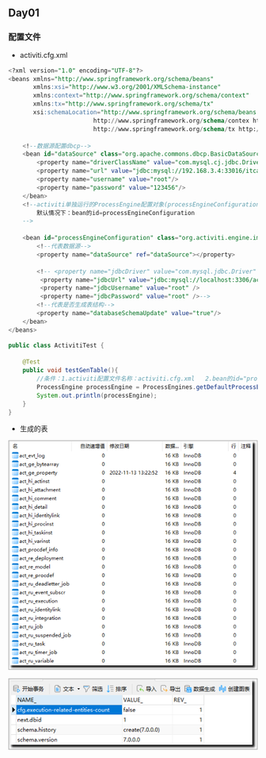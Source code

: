 ## Day01





### 配置文件

* activiti.cfg.xml

```sql
<?xml version="1.0" encoding="UTF-8"?>
<beans xmlns="http://www.springframework.org/schema/beans"
       xmlns:xsi="http://www.w3.org/2001/XMLSchema-instance"
       xmlns:context="http://www.springframework.org/schema/context"
       xmlns:tx="http://www.springframework.org/schema/tx"
       xsi:schemaLocation="http://www.springframework.org/schema/beans http://www.springframework.org/schema/beans/spring-beans.xsd
						http://www.springframework.org/schema/contex http://www.springframework.org/schema/context/spring-context.xsd
						http://www.springframework.org/schema/tx http://www.springframework.org/schema/tx/spring-tx.xsd">

    <!--数据源配置dbcp-->
    <bean id="dataSource" class="org.apache.commons.dbcp.BasicDataSource">
        <property name="driverClassName" value="com.mysql.cj.jdbc.Driver"/>
        <property name="url" value="jdbc:mysql://192.168.3.4:33016/itcast0711activiti"/>
        <property name="username" value="root"/>
        <property name="password" value="123456"/>
    </bean>
    <!--activiti单独运行的ProcessEngine配置对象(processEngineConfiguration),使用单独启动方式
        默认情况下：bean的id=processEngineConfiguration
    -->

    <bean id="processEngineConfiguration" class="org.activiti.engine.impl.cfg.StandaloneProcessEngineConfiguration">
        <!--代表数据源-->
        <property name="dataSource" ref="dataSource"></property>

        <!-- <property name="jdbcDriver" value="com.mysql.jdbc.Driver" />
         <property name="jdbcUrl" value="jdbc:mysql://localhost:3306/activiti" />
         <property name="jdbcUsername" value="root" />
         <property name="jdbcPassword" value="root" />-->
        <!--代表是否生成表结构-->
        <property name="databaseSchemaUpdate" value="true"/>
    </bean>
</beans>
```



```java
public class ActivitiTest {

    @Test
    public void testGenTable(){
        //条件：1.activiti配置文件名称：activiti.cfg.xml   2.bean的id="processEngineConfiguration"
        ProcessEngine processEngine = ProcessEngines.getDefaultProcessEngine();
        System.out.println(processEngine);
    }
}
```

* 生成的表

 ![image-20221113213904024](https://raw.githubusercontent.com/CoderDream/java-architect-util/main/saas-ihrm/assets/image-20221113213904024.png)



 ![image-20221113214146721](https://raw.githubusercontent.com/CoderDream/java-architect-util/main/saas-ihrm/assets/image-20221113214146721.png)



